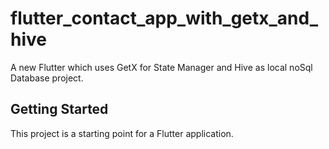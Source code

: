 # flutter_contact_app_with_getx_and_hive

A new Flutter which uses GetX for State Manager and Hive as local noSql Database project.

## Getting Started

This project is a starting point for a Flutter application.


